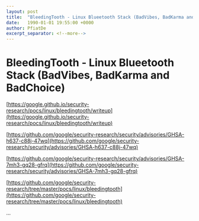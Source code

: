 ```yaml
---
layout: post
title:  "BleedingTooth - Linux Blueetooth Stack (BadVibes, BadKarma and BadChoice)"
date:   1990-01-01 19:55:00 +0000
author: PfiatDe
excerpt_separator: <!--more-->
---
```


# BleedingTooth - Linux Blueetooth Stack (BadVibes, BadKarma and BadChoice)

[https://google.github.io/security-research/pocs/linux/bleedingtooth/writeup](https://google.github.io/security-research/pocs/linux/bleedingtooth/writeup)

[https://github.com/google/security-research/security/advisories/GHSA-h637-c88j-47wq](https://github.com/google/security-research/security/advisories/GHSA-h637-c88j-47wq)

[https://github.com/google/security-research/security/advisories/GHSA-7mh3-gq28-gfrq](https://github.com/google/security-research/security/advisories/GHSA-7mh3-gq28-gfrq)

[https://github.com/google/security-research/tree/master/pocs/linux/bleedingtooth](https://github.com/google/security-research/tree/master/pocs/linux/bleedingtooth)

...
<!--more-->
